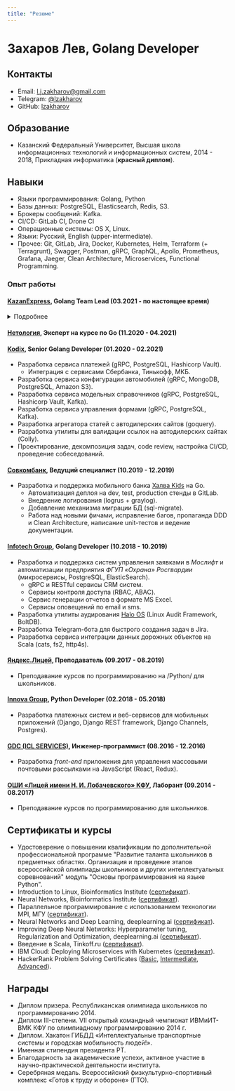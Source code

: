 ```yaml
---
title: "Резюме"
---
```


# Захаров Лев, Golang Developer

## Контакты

- Email: [l.j.zakharov@gmail.com](mailto:l.j.zakharov@gmail.com)
- Telegram: [@lzakharov](https://t.me/lzakharov)
- GitHub: [lzakharov](https://github.com/lzakharov)

## Образование

- Казанский Федеральный Университет, Высшая школа информационных технологий и информационных систем, 2014 - 2018, Прикладная информатика (**красный диплом**).

## Навыки

- Языки программирования: Golang, Python
- Базы данных: PostgreSQL, Elasticsearch, Redis, S3.
- Брокеры сообщений: Kafka.
- CI/CD: GitLab CI, Drone CI
- Операционные системы: OS X, Linux.
- Языки: Русский, English (upper-intermediate).
- Прочее: Git, GitLab, Jira, Docker, Kubernetes, Helm, Terraform (+ Terragrunt), Swagger, Postman, gRPC, GraphQL, Apollo, Prometheus, Grafana, Jaeger, Clean Architecture, Microservices, Functional Programming.

### Опыт работы

#### [KazanExpress](https://kazanexpress.ru), Golang Team Lead (03.2021 - по настоящее время)

<details>
    <summary>Подробнее</summary>

#### Общее

Работа с командой:
* ведение ежедневных синков;
* планирование;
* грумминг;
* проведение онбордингов, 1 to 1 и self review;
* собеседования Go-разработчиков.

Ведение документации и базы знаний.

##### Шаблон проекта, общие библиотеки и утилиты

Разработка шаблонного проекта:
* структура проекта (на базе [Standard Go Project Layout](https://github.com/golang-standards/project-layout)), чистая архитектура, DDD;
* конфигурация golangci-lint;
* Makefile для сборки, тестирования, кодогенерации, запуска статических анализаторов и т. д.
* чтение конфигурации, Graceful Shutdown, DI, логирование, метрики, трейсинг...
* шаблоны CI/CD;
* шаблоны Helm Chart.

Разработка библиотек для работы с базами данных, Kafka, Feature Flags, A/B тестами и др.

Разработка утилиты [tracegen](https://github.com/KazanExpress/tracegen) для генерации декораторов, добавляющих трассировку OpenTelemetry.

##### Сервис категорий

Реализация сервиса для получения информации о категориях (GraphQL, DataLoaders, Redis, Kafka).

##### Сервис изображений

Реализация новой архитектуры на базе [imgproxy](https://imgproxy.net), которая позволила:
* снизить latency и стабилизировать работу сервиса;
* сократить хранимый на дисках объем данных в несколько раз;
* уменьшить требований к ресурсам.

#### Команда поиска

##### Сервис поиска

Реализация новой архитектуры поиска на базе Elasticsearch:
* переход на инкрементальное обновление индекса (Postgres, Debezium, Kafka);
* переход на новый формат карточек продукта;
* улучшения механизмов работы полнотекстового поиска;
* переход на GraphQL (Apollo Federation);
* снижение latency и стабилизация работы сервиса (99.9%);
* работа над внедрением сервиса исправления опечаток на базе JamSpell (Python, Starlette);
* проведение A/B тестов.

##### Сервис подсказок

Реализация версии сервиса для работы с текстовыми подсказками на Python (Starlette, fast-autocomplete), которая показала значимое улучшение продуктовых метрик.

Реализация новой версии на базе Elasticsearch (Golang, GraphQL, S3):
* новые типы подсказок (по продуктам, категориям и магазинам);
* проведение A/B тестов для комбинаций разных типов подсказок.

##### Сервисы рекламных полок

Разработка сервисов рекламной модели (GraphQL, Postgres, Kafka, Elasticsearch, S3, ClickHouse).

##### Сервис поиска по изображениям

Разработка сервиса поиска по изображениям (GraphQL, Postgres, Kafka, S3):
* интеграция с внешним сервисом, предоставляющий поисковый индекс;
* препроцессинг датасета изображений для поискового индекса.

#### DevOps

* Участие во внедрении IaC (Terraform, Terragrunt).
* Участие в переезде из MCS в Яндекс.Облако.
* Переход на использования Helm (практика распространилась на все команды разработки).
* Поднятие Jaeger для мультикластерного окружения.
* Настройка инфраструктуры проектов (создание пользователей, баз данных, бакетов, топиков и т. д.).
* Настройка CI/CD (Drone, Jsonnet).
* Создание дэшбордов в Grafana (Jsonnet, Grafonnet) и Яндекс.Мониторинге.
* Настройка алертов в Prometheus.
* Настройка HPA с помощью [KEDA](https://keda.sh).

</details>

#### [Нетология](https://netology.ru), Эксперт на курсе по Go (11.2020 - 04.2021)

#### [Kodix](https://agency.kodix.ru/), Senior Golang Developer (01.2020 - 02.2021)
+ Разработка сервиса платежей (gRPC, PostgreSQL, Hashicorp Vault).
    * Интеграция с сервисами Сбербанка, Тинькофф, МКБ.
+ Разработка сервиса конфигурации автомобилей (gRPC, MongoDB, PostgreSQL, Amazon S3).
+ Разработка сервиса модельных справочников (gRPC, PostgreSQL, Hashicorp Vault, Kafka).
+ Разработка сервиса управления формами (gRPC, PostgreSQL, Kafka).
+ Разработка агрегатора статей с автодилерских сайтов (goquery).
+ Разработка утилиты для валидации ссылок на автодилерских сайтах (Colly).
+ Проектирование, декомпозиция задач, code review, настройка CI/CD, проведение собеседований.

#### [Совкомбанк](https://sovcombank.ru), Ведущий специалист (10.2019 - 12.2019)
+ Разработка и поддержка мобильного банка [Халва Kids](https://kids.halvacard.ru) на Go.
    * Автоматизация деплоя на dev, test, production стенды в GitLab.
    * Внедрение логирования (logrus + graylog).
    * Добавление механизма миграции БД (sql-migrate).
    * Работа над новыми фичами, исправление багов, пропаганда DDD и Clean Architecture, написание unit-тестов и ведение документации.

#### [Infotech Group](https://www.infotech.group/), Golang Developer (10.2018 - 10.2019)
+ Разработка и поддержка систем управления заявками в *Мослифт* и автоматизации предприятия *ФГУП «Охрана» Росгвардии* (микросервисы, PostgreSQL, ElasticSearch).
    * gRPC и RESTful сервисы CRM систем.
    * Сервисы контроля доступа (RBAC, ABAC).
    * Сервис генерации отчетов в формате MS Excel.
    * Сервисы оповещений по email и sms.
+ Разработка утилиты аудирования [Halo OS](https://haloos.ru) (Linux Audit Framework, BoltDB).
+ Разработка Telegram-бота для быстрого создания задач в Jira.
+ Разработка сервиса интеграции данных дорожных объектов на Scala (cats, fs2, http4s).

#### [Яндекс.Лицей](https://yandexlyceum.ru/), Преподаватель (09.2017 - 08.2019)
+ Преподавание курсов по программированию на /Python/ для школьников.

#### [Innova Group](https://innovacompanies.com/), Python Developer (02.2018 - 05.2018)
+ Разработка платежных систем и веб-сервисов для мобильных приложений (Django, Django REST framework, Django Channels, Postgres).

#### [GDC (ICL SERVICES)](http://icl-services.com/), Инженер-программист (08.2016 - 12.2016)
+ Разработка *front-end* приложения для управления массовыми почтовыми рассылками на JavaScript (React, Redux).

#### [ОШИ «Лицей имени Н. И. Лобачевского» КФУ](https://kpfu.ru/liceum[), Лаборант (09.2014 - 08.2017)
+ Преподавание курсов по программированию для школьников.

## Сертификаты и курсы

- Удостоверение о повышении квалификации по дополнительной профессиональной программе "Развитие таланта школьников в предметных областях. Организация и проведение этапов всероссийской олимпиады школьников и других интеллектуальных соревнований" модуль "Основы программирования на языке Python".
- Introduction to Linux, Bioinformatics Institute ([сертификат](https://stepik.org/certificate/a5be96ccb072ab5111d87827a136717d8cd3b07c.pdf)).
- Neural Networks, Bioinformatics Institute ([сертификат](https://stepik.org/certificate/e76394b2a12210c8785eaee1ba321507cc38b12c.pdf)).
- Параллельное программирование с использованием технологии MPI, МГУ ([сертификат](https://www.intuit.ru/verifydiplomas/101054900)).
- Neural Networks and Deep Learning, deeplearning.ai ([сертификат](https://www.coursera.org/account/accomplishments/certificate/RNA9D7YTE9LY)).
- Improving Deep Neural Networks: Hyperparameter tuning, Regularization and Optimization, deeplearning.ai ([сертификат](https://www.coursera.org/account/accomplishments/certificate/8B6U4TYN9K83)).
- Введение в Scala, Tinkoff.ru ([сертификат](https://stepik.org/certificate/be03c58fee7c7a50a60b3a6d9113fa2b8c95fbfc.pdf)).
- IBM Cloud: Deploying Microservices with Kubernetes ([сертификат](https://www.coursera.org/account/accomplishments/certificate/8YD5PVQFBHKE)).
- HackerRank Problem Solving Certificates ([Basic](https://www.hackerrank.com/certificates/34d43c18635d), [Intermediate](https://www.hackerrank.com/certificates/ecc777c2842a), [Advanced](https://www.hackerrank.com/certificates/df000de9d399)).

## Награды

- Диплом призера. Республиканская олимпиада школьников по программированию 2014.
- Диплом III-степени. VII открытый командный чемпионат ИВМиИТ-ВМК КФУ по олимпиадному программированию 2014 г.
- Диплом. Хакатон ГИБДД «Интеллектуальные транспортные системы и городская мобильность людей!».
- Именная стипендия президента РТ.
- Благодарность за академические успехи, активное участие в научно-практической деятельности института.
- Серебряная медаль. Всероссийский физкультурно-спортивный комплекс «Готов к труду и обороне» (ГТО).
